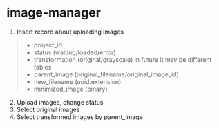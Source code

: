 # image-manager

1. Insert record about uploading images
> - project_id
> - status (waiting/loaded/error)
> - transformation (original/grayscale) in future it may be different tables
> - parent_image (original_filename/original_image_id)
> - new_filename (uuid.extension)
> - minimized_image (binary)

2. Upload images, change status
3. Select original images
4. Select transformed images by parent_image
